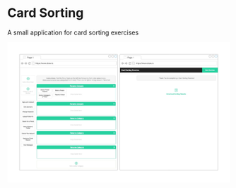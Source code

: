 # Card Sorting
A small application for card sorting exercises

![Card Sorting](./wireframe.jpg "Card Sorting")

